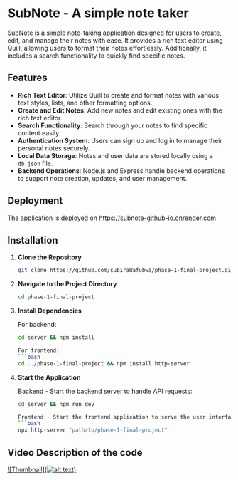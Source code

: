 # SubNote - A simple note taker

SubNote is a simple note-taking application designed for users to create, edit, and manage their notes with ease. It provides a rich text editor using Quill, allowing users to format their notes effortlessly. Additionally, it includes a search functionality to quickly find specific notes.

## Features

- **Rich Text Editor**: Utilize Quill to create and format notes with various text styles, lists, and other formatting options.
- **Create and Edit Notes**: Add new notes and edit existing ones with the rich text editor.
- **Search Functionality**: Search through your notes to find specific content easily.
- **Authentication System**: Users can sign up and log in to manage their personal notes securely.
- **Local Data Storage**: Notes and user data are stored locally using a `db.json` file.
- **Backend Operations**: Node.js and Express handle backend operations to support note creation, updates, and user management.

## Deployment
The application is deployed on <a>https://subnote-github-io.onrender.com</a>

## Installation

1. **Clone the Repository**

   ```bash
   git clone https://github.com/subiraWafubwa/phase-1-final-project.git

2. **Navigate to the Project Directory**

   ```bash
   cd phase-1-final-project

3. **Install Dependencies**

    For backend:

    ```bash
    cd server && npm install

    For frontend:
    ```bash
    cd ../phase-1-final-project && npm install http-server

4. **Start the Application**

    Backend - Start the backend server to handle API requests:

    ```bash
    cd server && npm run dev

    Frontend - Start the frontend application to serve the user interface.
    ```bash
    npx http-server "path/to/phase-1-final-project"

## Video Description of the code

[![Thumbnail](![alt text](image.png))](https://www.loom.com/share/a71bb9a4cc33466d99fcfd7f7c2f3935?sid=ee577d7c-5947-4bd2-af91-cb44d2a61301)
